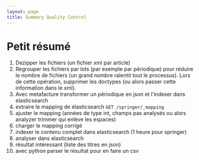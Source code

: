 ```yaml
---
layout: page
title: Summary Quality Control
---
```


# Petit résumé

 1. Dezipper les fichiers (un fichier xml par article)
 2. Regrouper les fichiers par lots (par exemple par périodique) pour réduire le nombre de fichiers (un grand nombre ralentit tout le processus). Lors de cette opération, supprimer les doctypes (ou alors passer cette information dans le xml).
 3. Avec metafacture transformer un périodique en json et l'indexer dans elasticsearch
 4. extraire le mapping de elasticsearch `GET /springer/_mapping`
 5. ajuster le mapping (années de type int, champs pas analysés ou alors analyzer trimmer qui enlève les espaces)
 6. charger le mapping corrigé
 7. indexer le contenu complet dans elasticsearch (1 heure pour springer)
 8. analyser dans elasticsearch
 9. résultat intéressant (liste des titres en json)
 10. avec python parser le résultat pour en faire un csv
